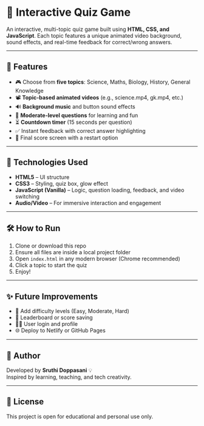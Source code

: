 # 🌌 Interactive Quiz Game

An interactive, multi-topic quiz game built using **HTML, CSS, and JavaScript**. Each topic features a unique animated video background, sound effects, and real-time feedback for correct/wrong answers.

---

## 🧠 Features

- 🎮 Choose from **five topics**: Science, Maths, Biology, History, General Knowledge
- 📽️ **Topic-based animated videos** (e.g., science.mp4, gk.mp4, etc.)
- 🔊 **Background music** and button sound effects
- 🧩 **Moderate-level questions** for learning and fun
- ⏳ **Countdown timer** (15 seconds per question)
- ✅ Instant feedback with correct answer highlighting
- 🧾 Final score screen with a restart option

---

## 🚀 Technologies Used

- **HTML5** – UI structure  
- **CSS3** – Styling, quiz box, glow effect  
- **JavaScript (Vanilla)** – Logic, question loading, feedback, and video switching  
- **Audio/Video** – For immersive interaction and engagement  

---



## 🛠️ How to Run

1. Clone or download this repo
2. Ensure all files are inside a local project folder
3. Open `index.html` in any modern browser (Chrome recommended)
4. Click a topic to start the quiz
5. Enjoy!

---

## ✨ Future Improvements

- 🎯 Add difficulty levels (Easy, Moderate, Hard)
- 🏅 Leaderboard or score saving
- 🧑‍💻 User login and profile
- 🌐 Deploy to Netlify or GitHub Pages

---

## 🙌 Author

Developed by **Sruthi Doppasani** 💡  
Inspired by learning, teaching, and tech creativity.

---

## 🧠 License

This project is open for educational and personal use only.


